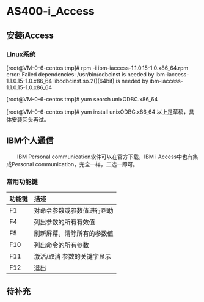 # AS400-i_Access
## 安装iAccess
### Linux系统
[root@VM-0-6-centos tmp]# rpm -i ibm-iaccess-1.1.0.15-1.0.x86_64.rpm
error: Failed dependencies:
	/usr/bin/odbcinst is needed by ibm-iaccess-1.1.0.15-1.0.x86_64
	libodbcinst.so.2()(64bit) is needed by ibm-iaccess-1.1.0.15-1.0.x86_64

[root@VM-0-6-centos tmp]# yum search unixODBC.x86_64


[root@VM-0-6-centos tmp]# yum install unixODBC.x86_64
以上是草稿，具体安装回头再试。

## IBM个人通信
&#8195;&#8195;IBM Personal communication软件可以在官方下载，IBM i Access中也有集成Personal communication，完全一样，二选一即可。
### 常用功能键
功能键|描述
:---|:---
F1|对命令参数或参数值进行帮助
F4|列出参数的所有有效值
F5|刷新屏幕，清除所有的参数值
F10|列出命令的所有参数
F11|激活/取消 参数的关键字显示
F12|退出

## 待补充